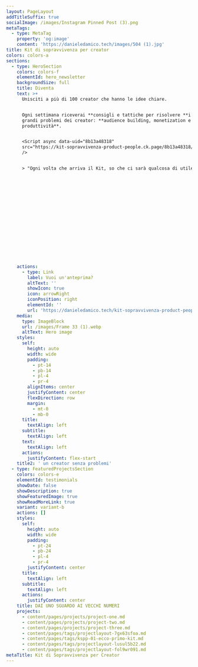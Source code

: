 ```yaml
---
layout: PageLayout
addTitleSuffix: true
socialImage: /images/Instagram Pinned Post (3).png
metaTags:
  - type: MetaTag
    property: 'og:image'
    content: 'https://danieledamico.tech/images/504 (1).jpg'
title: Kit di sopravvivenza per creator
colors: colors-a
sections:
  - type: HeroSection
    colors: colors-f
    elementId: hero_newsletter
    backgroundSize: full
    title: Diventa
    text: >+
      Unisciti a più di 100 creator che hanno le idee chiare.


      Ogni settimana riceverai **consigli e tattiche per risolvere **i 3 più
      grandi problemi dei creator: **audience building, monetization e
      produttività**.


      <Script async data-uid="8b13a48318"
      src="https://kit-sopravvivenza-product-people.ck.page/8b13a48318/index.js"
      />


      > "Ogni volta che arriva il Kit, so che ci sarà qualcosa di utile!"


















    actions:
      - type: Link
        label: Vuoi un'anteprima?
        altText: ''
        showIcon: true
        icon: arrowRight
        iconPosition: right
        elementId: ''
        url: 'https://danieledamico.tech/kit-sopravvivenza-product-people/#anteprima'
    media:
      type: ImageBlock
      url: /images/Frame 33 (1).webp
      altText: Hero image
    styles:
      self:
        height: auto
        width: wide
        padding:
          - pt-14
          - pb-14
          - pl-4
          - pr-4
        alignItems: center
        justifyContent: center
        flexDirection: row
        margin:
          - mt-0
          - mb-0
      title:
        textAlign: left
      subtitle:
        textAlign: left
      text:
        textAlign: left
      actions:
        justifyContent: flex-start
    title2: ' un creator senza problemi'
  - type: FeaturedProjectsSection
    colors: colors-e
    elementId: testimonials
    showDate: false
    showDescription: true
    showFeaturedImage: true
    showReadMoreLink: true
    variant: variant-b
    actions: []
    styles:
      self:
        height: auto
        width: wide
        padding:
          - pt-24
          - pb-24
          - pl-4
          - pr-4
        justifyContent: center
      title:
        textAlign: left
      subtitle:
        textAlign: left
      actions:
        justifyContent: center
    title: DAI UNO SGUARDO AI VECCHI NUMERI
    projects:
      - content/pages/projects/project-one.md
      - content/pages/projects/project-two.md
      - content/pages/projects/project-three.md
      - content/pages/tags/projectlayout-7gx63sfoa.md
      - content/pages/tags/kspp-01-ecco-primo-kit.md
      - content/pages/tags/projectlayout-lusul5b22.md
      - content/pages/tags/projectlayout-fol9wr091.md
metaTitle: Kit di Sopravvivenza per Creator
---
```

